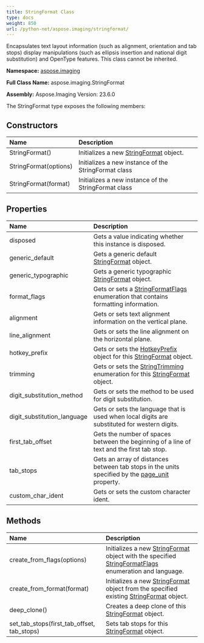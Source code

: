 ```yaml
---
title: StringFormat Class
type: docs
weight: 850
url: /python-net/aspose.imaging/stringformat/
---
```


Encapsulates text layout information (such as alignment, orientation and tab stops) display manipulations (such as ellipsis insertion and national digit substitution) and OpenType features. This class cannot be inherited.

**Namespace:** [aspose.imaging](/imaging/python-net/aspose.imaging/)

**Full Class Name:** aspose.imaging.StringFormat

**Assembly:**  Aspose.Imaging Version: 23.6.0

The StringFormat type exposes the following members:
## **Constructors**
|**Name**|**Description**|
| :- | :- |
|StringFormat()|Initializes a new [StringFormat](/imaging/python-net/aspose.imaging/stringformat/) object.|
|StringFormat(options)|Initializes a new instance of the StringFormat class|
|StringFormat(format)|Initializes a new instance of the StringFormat class|
## **Properties**
|**Name**|**Description**|
| :- | :- |
|disposed|Gets a value indicating whether this instance is disposed.|
|generic_default|Gets a generic default [StringFormat](/imaging/python-net/aspose.imaging/stringformat/) object.|
|generic_typographic|Gets a generic typographic [StringFormat](/imaging/python-net/aspose.imaging/stringformat/) object.|
|format_flags|Gets or sets a [StringFormatFlags](/imaging/python-net/aspose.imaging/stringformatflags/) enumeration that contains formatting information.|
|alignment|Gets or sets text alignment information on the vertical plane.|
|line_alignment|Gets or sets the line alignment on the horizontal plane.|
|hotkey_prefix|Gets or sets the [HotkeyPrefix](/imaging/python-net/aspose.imaging/hotkeyprefix/) object for this [StringFormat](/imaging/python-net/aspose.imaging/stringformat/) object.|
|trimming|Gets or sets the [StringTrimming](/imaging/python-net/aspose.imaging/stringtrimming/) enumeration for this [StringFormat](/imaging/python-net/aspose.imaging/stringformat/) object.|
|digit_substitution_method|Gets or sets the method to be used for digit substitution.|
|digit_substitution_language|Gets or sets the language that is used when local digits are substituted for western digits.|
|first_tab_offset|Gets the number of spaces between the beginning of a line of text and the first tab stop.|
|tab_stops|Gets an array of distances between tab stops in the units specified by the [page_unit](/imaging/python-net/aspose.imaging/graphics/) property.|
|custom_char_ident|Gets or sets the custom character ident.|
## **Methods**
|**Name**|**Description**|
| :- | :- |
|create_from_flags(options)|Initializes a new [StringFormat](/imaging/python-net/aspose.imaging/stringformat/) object with the specified [StringFormatFlags](/imaging/python-net/aspose.imaging/stringformatflags/) enumeration and language.|
|create_from_format(format)|Initializes a new [StringFormat](/imaging/python-net/aspose.imaging/stringformat/) object from the specified existing [StringFormat](/imaging/python-net/aspose.imaging/stringformat/) object.|
|deep_clone()|Creates a deep clone of this [StringFormat](/imaging/python-net/aspose.imaging/stringformat/) object.|
|set_tab_stops(first_tab_offset, tab_stops)|Sets tab stops for this [StringFormat](/imaging/python-net/aspose.imaging/stringformat/) object.|

